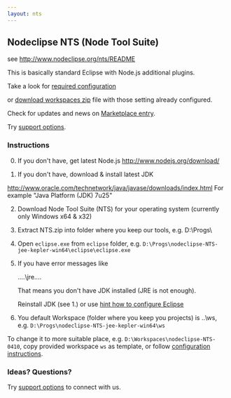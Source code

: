 ```yaml
---
layout: nts
---
```


## Nodeclipse NTS (Node Tool Suite)

see <http://www.nodeclipse.org/nts/README>

This is basically standard Eclipse with Node.js additional plugins.

Take a look for [required configuration](https://github.com/Nodeclipse/eclipse-node-ide/#configuration)

or [download workspaces zip](https://sourceforge.net/projects/nodeclipse/files/Node-Tool-Suite/) file with those setting already configured. 

Check for updates and news on [Marketplace entry](http://marketplace.eclipse.org/content/nodeclipse-nts).

Try <a href="http://www.nodeclipse.org/#support">support options</a>.

### Instructions

0. If you don't have, get latest Node.js <http://www.nodejs.org/download/>

1. If you don't have, download & install latest JDK

 <http://www.oracle.com/technetwork/java/javase/downloads/index.html>
 For example "Java Platform (JDK) 7u25"

2. Download Node Tool Suite (NTS) for your operating system (currently only Windows x64 & x32)

3. Extract NTS.zip into folder where you keep our tools, e.g. D:\Progs\

4. Open `eclipse.exe` from `eclipse` folder, e.g. <code>D:\Progs\nodeclipse-NTS-jee-kepler-win64\eclipse\eclipse.exe</code>

5. If you have error messages like

	....\jre\....
	
	That means you don't have JDK installed (JRE is not enough).
	
	Reinstall JDK (see 1.) or use [hint how to configure Eclipse](https://github.com/Nodeclipse/eclipse-node-ide/blob/master/Hints.md#select-jvm-for-eclipse-instance)
	
6. You default Workspace (folder where you keep you projects) is ..\ws, 
 e.g. <code>D:\Progs\nodeclipse-NTS-jee-kepler-win64\ws</code>
 
 To change it to more suitable place, e.g. <code>D:\Workspaces\nodeclipse-NTS-0410</code>,
 copy provided workspace <code>ws</code> as template, or follow [configuration instructions](https://github.com/Nodeclipse/eclipse-node-ide#configuration).
 
### Ideas? Questions?

Try <a href="http://www.nodeclipse.org/#support">support options</a> to connect with us. 
 